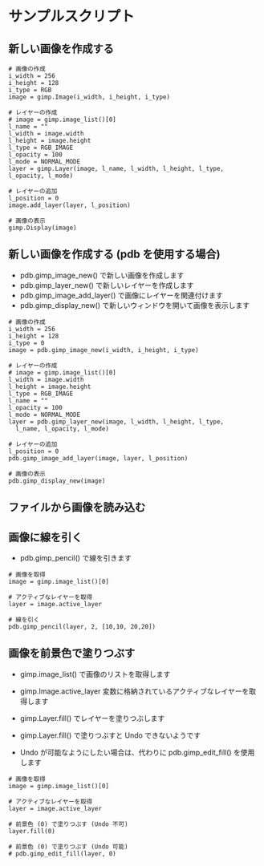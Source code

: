 
# サンプルスクリプト

## 新しい画像を作成する

````
# 画像の作成
i_width = 256
i_height = 128
i_type = RGB
image = gimp.Image(i_width, i_height, i_type)

# レイヤーの作成
# image = gimp.image_list()[0]
l_name = ""
l_width = image.width
l_height = image.height
l_type = RGB_IMAGE
l_opacity = 100
l_mode = NORMAL_MODE
layer = gimp.Layer(image, l_name, l_width, l_height, l_type, l_opacity, l_mode)

# レイヤーの追加
l_position = 0
image.add_layer(layer, l_position)

# 画像の表示
gimp.Display(image)
````

## 新しい画像を作成する (pdb を使用する場合)
- pdb.gimp_image_new() で新しい画像を作成します
- pdb.gimp_layer_new() で新しいレイヤーを作成します
- pdb.gimp_image_add_layer() で画像にレイヤーを関連付けます
- pdb.gimp_display_new() で新しいウィンドウを開いて画像を表示します

````
# 画像の作成
i_width = 256
i_height = 128
i_type = 0
image = pdb.gimp_image_new(i_width, i_height, i_type)

# レイヤーの作成
# image = gimp.image_list()[0]
l_width = image.width
l_height = image.height
l_type = RGB_IMAGE
l_name = ""
l_opacity = 100
l_mode = NORMAL_MODE
layer = pdb.gimp_layer_new(image, l_width, l_height, l_type,
  l_name, l_opacity, l_mode)

# レイヤーの追加
l_position = 0
pdb.gimp_image_add_layer(image, layer, l_position)

# 画像の表示
pdb.gimp_display_new(image)
````

## ファイルから画像を読み込む

## 画像に線を引く
- pdb.gimp_pencil() で線を引きます

````
# 画像を取得
image = gimp.image_list()[0]

# アクティブなレイヤーを取得
layer = image.active_layer

# 線を引く
pdb.gimp_pencil(layer, 2, [10,10, 20,20])

````

## 画像を前景色で塗りつぶす
- gimp.image_list() で画像のリストを取得します
- gimp.Image.active_layer 変数に格納されているアクティブなレイヤーを取得します
- gimp.Layer.fill() でレイヤーを塗りつぶします

- gimp.Layer.fill() で塗りつぶすと Undo できないようです
- Undo が可能なようにしたい場合は、代わりに pdb.gimp_edit_fill() を使用します

````
# 画像を取得
image = gimp.image_list()[0]

# アクティブなレイヤーを取得
layer = image.active_layer

# 前景色 (0) で塗りつぶす (Undo 不可)
layer.fill(0)

# 前景色 (0) で塗りつぶす (Undo 可能)
# pdb.gimp_edit_fill(layer, 0)
````
